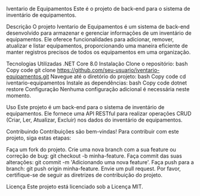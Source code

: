 Iventario de Equipamentos
Este é o projeto de back-end para o sistema de inventário de equipamentos.

Descrição
O projeto Iventario de Equipamentos é um sistema de back-end desenvolvido para armazenar e gerenciar informações de um inventário de equipamentos. Ele oferece funcionalidades para adicionar, remover, atualizar e listar equipamentos, proporcionando uma maneira eficiente de manter registros precisos de todos os equipamentos em uma organização.

Tecnologias Utilizadas
.NET Core 8.0
Instalação
Clone o repositório:
bash
Copy code
git clone https://github.com/seu-usuario/iventario-equipamentos.git
Navegue até o diretório do projeto:
bash
Copy code
cd iventario-equipamentos
Instale as dependências:
bash
Copy code
dotnet restore
Configuração
Nenhuma configuração adicional é necessária neste momento.

Uso
Este projeto é um back-end para o sistema de inventário de equipamentos. Ele fornece uma API RESTful para realizar operações CRUD (Criar, Ler, Atualizar, Excluir) nos dados do inventário de equipamentos.

Contribuindo
Contribuições são bem-vindas! Para contribuir com este projeto, siga estas etapas:

Faça um fork do projeto.
Crie uma nova branch com a sua feature ou correção de bug: git checkout -b minha-feature.
Faça commit das suas alterações: git commit -m 'Adicionando uma nova feature'.
Faça push para a branch: git push origin minha-feature.
Envie um pull request.
Por favor, certifique-se de seguir as diretrizes de contribuição do projeto.

Licença
Este projeto está licenciado sob a Licença MIT.

